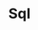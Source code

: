 ---
title: "Sql"
linkTitle: "Sql"
description: "Data types used for working with sql."
weight: 1
---